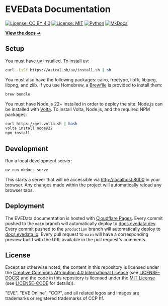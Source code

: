# EVEData Documentation

[![License: CC BY 4.0](https://img.shields.io/badge/License-CC%20BY%204.0-lightgrey.svg)](https://creativecommons.org/licenses/by/4.0/) [![License: MIT](https://img.shields.io/badge/License-MIT-yellow.svg)](https://opensource.org/licenses/MIT) [![Python](https://img.shields.io/badge/python-3.13-blue)](https://www.python.org) [![MkDocs](https://img.shields.io/badge/MkDocs-Material-blue)](https://squidfunk.github.io/mkdocs-material/)

**[View the docs →](https://docs.evedata.io)**

## Setup

You must have [uv](https://docs.astral.sh/uv/) installed. To install uv:

```sh
curl -LsSf https://astral.sh/uv/install.sh | sh
```

You must also have the following packages: cairo, freetype, libffi, libjpeg, libpng, and zlib. If you use Homebrew, a [Brewfile](https://github.com/corvinvale/evedata-guide/blob/main/Brewfile) is provided to install them:

```sh
brew bundle
```

You must have Node.js 22+ installed in order to deploy the site. Node.js can be installed with [Volta](https://volta.sh/). To install Volta, Node.js, and the required NPM packages:

```sh
curl https://get.volta.sh | bash
volta install node@22
npm install
```

## Development

Run a local development server:

```sh
uv run mkdocs serve
```

This starts a server that will be accessible via <http://localhost:8000> in your browser. Any changes made within the project will automatically reload any browser tabs.

## Deployment

The EVEData documentation is hosted with [Cloudflare Pages](https://pages.cloudflare.com/). Every commit pushed to the `main` branch will automatically deploy to [docs.evedata.dev](https://docs.evedata.dev). Every commit pushed to the `production` branch will automatically deploy to [docs.evedata.io](https://docs.evedata.io). Every pull request to `main` will have a corresponding preview build with the URL available in the pull request's comments.

## License

Except as otherwise noted, the content in this repository is licensed under the [Creative Commons Attribution 4.0 International License](https://creativecommons.org/licenses/by/4.0/legalcode) (see [LICENSE-DOCS](https://github.com/corvinvale/evedata-guide/blob/main/LICENSE)) and the code in this repository is licensed under the [MIT License](https://opensource.org/licenses/MIT) (see [LICENSE-CODE](https://github.com/corvinvale/evedata-guide/blob/main/LICENSE-CODE) for details)).

"EVE", "EVE Online", "CCP", and all related logos and images are trademarks or registered trademarks of CCP hf.
